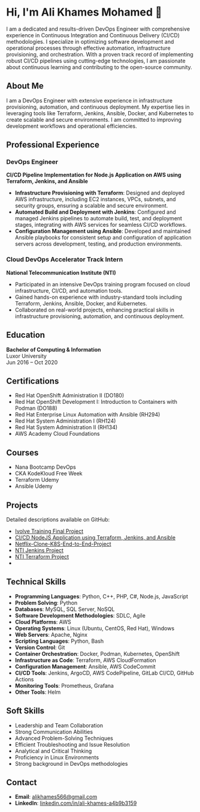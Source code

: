 # Hi, I'm Ali Khames Mohamed 👋

I am a dedicated and results-driven DevOps Engineer with comprehensive experience in Continuous Integration and Continuous Delivery (CI/CD) methodologies. I specialize in optimizing software development and operational processes through effective automation, infrastructure provisioning, and orchestration. With a proven track record of implementing robust CI/CD pipelines using cutting-edge technologies, I am passionate about continuous learning and contributing to the open-source community.

## About Me

I am a DevOps Engineer with extensive experience in infrastructure provisioning, automation, and continuous deployment. My expertise lies in leveraging tools like Terraform, Jenkins, Ansible, Docker, and Kubernetes to create scalable and secure environments. I am committed to improving development workflows and operational efficiencies.

## Professional Experience

### DevOps Engineer
**CI/CD Pipeline Implementation for Node.js Application on AWS using Terraform, Jenkins, and Ansible**
- **Infrastructure Provisioning with Terraform**: Designed and deployed AWS infrastructure, including EC2 instances, VPCs, subnets, and security groups, ensuring a scalable and secure environment.
- **Automated Build and Deployment with Jenkins**: Configured and managed Jenkins pipelines to automate build, test, and deployment stages, integrating with AWS services for seamless CI/CD workflows.
- **Configuration Management using Ansible**: Developed and maintained Ansible playbooks for consistent setup and configuration of application servers across development, testing, and production environments.

### Cloud DevOps Accelerator Track Intern
**National Telecommunication Institute (NTI)**
- Participated in an intensive DevOps training program focused on cloud infrastructure, CI/CD, and automation tools.
- Gained hands-on experience with industry-standard tools including Terraform, Jenkins, Ansible, Docker, and Kubernetes.
- Collaborated on real-world projects, enhancing practical skills in infrastructure provisioning, automation, and continuous deployment.

## Education

**Bachelor of Computing & Information**  
Luxor University  
Jun 2016 – Oct 2020

## Certifications

- Red Hat OpenShift Administration II (DO180)
- Red Hat OpenShift Development I: Introduction to Containers with Podman (DO188)
- Red Hat Enterprise Linux Automation with Ansible (RH294)
- Red Hat System Administration I (RH124)
- Red Hat System Administration II (RH134)
- AWS Academy Cloud Foundations

## Courses

- Nana Bootcamp DevOps
- CKA KodeKloud Free Week
- Terraform Udemy
- Ansible Udemy

## Projects

Detailed descriptions available on GitHub:

- [Ivolve Training Final Project](https://github.com/AliKhamed/MultiCloudDevOpsProject)
- [CI/CD NodeJS Application using Terraform, Jenkins, and Ansible](https://github.com/AliKhamed/CI-CD-NodeJS-App)
- [Netflix-Clone-K8S-End-to-End-Project](https://github.com/AliKhamed/Netflix-Clone-K8S-End-to-End-Project)
- [NTI Jenkins Project](https://github.com/AliKhamed/NTI-Jenkins-Lab)
- [NTI Terraform Project](https://github.com/AliKhamed/NTI-Terraform-Lab2)
- 

## Technical Skills

- **Programming Languages**: Python, C++, PHP, C#, Node.js, JavaScript
- **Problem Solving**: Python
- **Databases**: MySQL, SQL Server, NoSQL
- **Software Development Methodologies**: SDLC, Agile
- **Cloud Platforms**: AWS
- **Operating Systems**: Linux (Ubuntu, CentOS, Red Hat), Windows
- **Web Servers**: Apache, Nginx
- **Scripting Languages**: Python, Bash
- **Version Control**: Git
- **Container Orchestration**: Docker, Podman, Kubernetes, OpenShift
- **Infrastructure as Code**: Terraform, AWS CloudFormation
- **Configuration Management**: Ansible, AWS CodeCommit
- **CI/CD Tools**: Jenkins, ArgoCD, AWS CodePipeline, GitLab CI/CD, GitHub Actions
- **Monitoring Tools**: Prometheus, Grafana
- **Other Tools**: Helm

## Soft Skills

- Leadership and Team Collaboration
- Strong Communication Abilities
- Advanced Problem-Solving Techniques
- Efficient Troubleshooting and Issue Resolution
- Analytical and Critical Thinking
- Proficiency in Linux Environments
- Strong background in DevOps methodologies



## Contact

- **Email**: [alikhames566@gmail.com](mailto:alikhames566@gmail.com)
- **LinkedIn**: [linkedin.com/in/ali-khames-a4b9b3159](https://www.linkedin.com/in/ali-khames-a4b9b3159)
